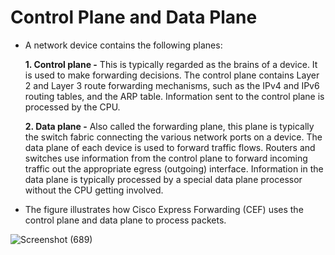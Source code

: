 # Control Plane and Data Plane

- A network device contains the following planes: 

  **1. Control plane -** This is typically regarded as the brains of a device. It is used to make forwarding decisions. The control plane contains Layer 2 and Layer 3 route forwarding mechanisms, such as the IPv4 and IPv6 routing tables, and the ARP table. Information sent to the control plane is processed by the CPU.
  
  **2. Data plane -** Also called the forwarding plane, this plane is typically the switch fabric connecting the various network ports on a device. The data plane of each device is used to forward traffic flows. Routers and switches use information from the control plane to forward incoming traffic out the appropriate egress (outgoing) interface. Information in the data plane is typically processed by a special data plane processor without the CPU getting involved.

- The figure illustrates how Cisco Express Forwarding (CEF) uses the control plane and data plane to process packets.

![Screenshot (689)](https://user-images.githubusercontent.com/63872951/175621101-a84dabe6-003e-4ae8-8776-c10fe145bf2e.png)
